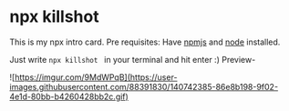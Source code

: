 # npx killshot
This is my npx intro card.
Pre requisites: Have [npmjs](www.npmjs.com) and [node](www.nodejs.org) installed. 

Just write 
```npx killshot ``` in your terminal and hit enter :)
Preview-

![https://imgur.com/9MdWPqB](https://user-images.githubusercontent.com/88391830/140742385-86e8b198-9f02-4e1d-80bb-b4260428bb2c.gif)
